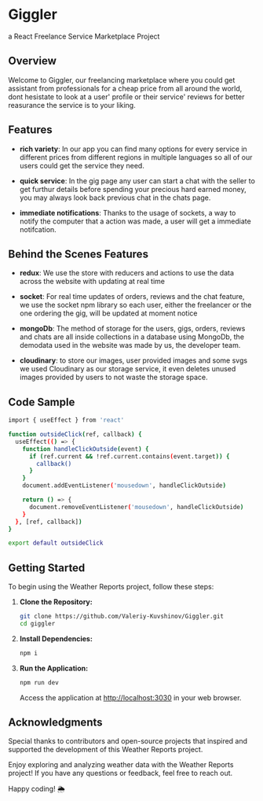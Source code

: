 # Giggler
a React Freelance Service Marketplace Project

## Overview

Welcome to Giggler, our freelancing marketplace where you could get assistant from professionals for a cheap price from all around the world,
dont hesistate to look at a user' profile or their service' reviews for better reasurance the service is to your liking.

## Features

- **rich variety**: In our app you can find many options for every service in different prices from different regions in multiple languages so all of our users could get the service they need.

- **quick service**: In the gig page any user can start a chat with the seller to get furthur details before spending your precious hard earned money, you may always look back previous chat in the chats page.

- **immediate notifications**: Thanks to the usage of sockets, a way to notify the computer that a action was made, a user will get a immediate notifcation.

## Behind the Scenes Features

- **redux**: We use the store with reducers and actions to use the data across the website with updating at real time

- **socket**: For real time updates of orders, reviews and the chat feature, we use the socket npm library so each user, either the freelancer or the one ordering the gig, will be updated at moment notice

- **mongoDb**: The method of storage for the users, gigs, orders, reviews and chats are all inside collections in a database using MongoDb, the demodata used in the website was made by us, the developer team.

- **cloudinary**: to store our images, user provided images and some svgs we used Cloudinary as our storage service, it even deletes unused images provided by users to not waste the storage space.

## Code Sample

```bash
import { useEffect } from 'react'

function outsideClick(ref, callback) {
  useEffect(() => {
    function handleClickOutside(event) {
      if (ref.current && !ref.current.contains(event.target)) {
        callback()
      }
    }
    document.addEventListener('mousedown', handleClickOutside)

    return () => {
      document.removeEventListener('mousedown', handleClickOutside)
    }
  }, [ref, callback])
}

export default outsideClick
```

## Getting Started

To begin using the Weather Reports project, follow these steps:

1. **Clone the Repository:**
   ```bash
   git clone https://github.com/Valeriy-Kuvshinov/Giggler.git
   cd giggler
   ```

2. **Install Dependencies:**
   ```bash
   npm i
   ```

3. **Run the Application:**
   ```bash
   npm run dev
   ```

   Access the application at [http://localhost:3030](http://localhost:5173) in your web browser.

## Acknowledgments

Special thanks to contributors and open-source projects that inspired and supported the development of this Weather Reports project.

Enjoy exploring and analyzing weather data with the Weather Reports project! If you have any questions or feedback, feel free to reach out.

Happy coding! 🌦️
